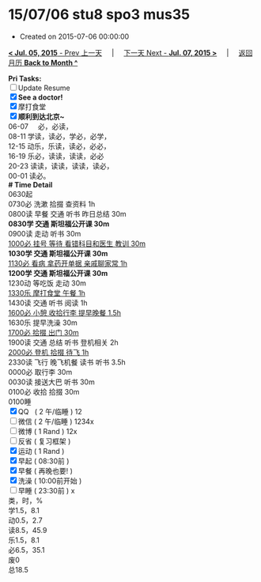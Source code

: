 # 15/07/06 stu8 spo3 mus35

- Created on 2015-07-06 00:00:00

[**< Jul. 05, 2015** - Prev 上一天](_archived/lifelogs/2015/07/d05.md) &nbsp; &nbsp; | &nbsp; &nbsp; [下一天 Next - **Jul. 07, 2015 >**](_archived/lifelogs/2015/07/d07.md) &nbsp; &nbsp; |  &nbsp; &nbsp; [返回月历 **Back to Month ^**](_archived/lifelogs/2015/07/index.md)
<br/><div><b>Pri Tasks:</b></div><div><input type="checkbox"/>Update Resume</div><div><b><input checked="true" type="checkbox"/></b><b>See a doctor!</b></div><div><input checked="true" type="checkbox"/>摩打食堂</div><div><b><input checked="true" type="checkbox"/></b><b>顺利到达北京~</b></div><div>06-07     必，必读，</div><div>08-11 学读，读必，学必，必学，</div><div>12-15 动乐，乐读，读必，必必，</div><div>16-19 乐必，读读，读读，必必</div><div>20-23 读读，读读，读读，读必，</div><div>00-01 读必。</div><div><b># Time Detail</b></div><div>0630起</div><div>0730必 洗漱 拾掇 查资料 1h</div><div>0800读 早餐 交通 听书 昨日总结 30m</div><div><b>0830学 交通 斯坦福公开课 30m</b><br/></div><div>0900读 走动 听书 30m</div><div><u>1000必 挂号 等待 看错科目和医生 教训 30m</u></div><div><b>1030学 交通 斯坦福公开课 30m</b></div><div><u>1130必 看病 拿药开单据 亲戚聊家常 1h</u></div><div><b>1200学 交通 斯坦福公开课 30m</b></div><div>1230动 等吃饭 走动 30m</div><div><u>1330乐 摩打食堂 午餐 1h</u></div><div>1430读 交通 听书 阅读 1h</div><div><u>1600必 小憩 收拾行李 提早晚餐 1.5h</u></div><div>1630乐 提早洗澡 30m</div><div><u>1700必 拾掇 出门 30m</u></div><div>1900读 交通 总结 听书 登机相关 2h</div><div><u>2000必 登机 拾掇 待飞 1h</u></div><div>2330读 飞行 晚飞机餐 读书 听书 3.5h</div><div>0000必 取行李 30m</div><div>0030读 接送大巴 听书 30m</div><div>0100必 收拾 拾掇 30m</div><div>0100睡</div><div><input checked="true" type="checkbox"/>QQ   ( 2 午/临睡 ) 12</div><div><input type="checkbox"/>微信 ( 2 午/临睡 ) 1234x</div><div><input type="checkbox"/>微博 ( 1 Rand ) 12x</div><div><input type="checkbox"/>反省 ( 复习框架 )</div><div><input checked="true" type="checkbox"/>运动 ( 1 Rand )</div><div><input checked="true" type="checkbox"/>早起 ( 08:30前 )</div><div><input checked="true" type="checkbox"/>早餐 ( 再晚也要! )</div><div><input checked="true" type="checkbox"/>洗澡 ( 10:00前开始 )</div><div><input type="checkbox"/>早睡 ( 23:30前 ) x</div><div>类，时，%</div><div>学1.5，8.1</div><div>动0.5，2.7</div><div>读8.5，45.9</div><div>乐1.5，8.1</div><div>必6.5，35.1</div><div>废0</div><div>总18.5</div>
